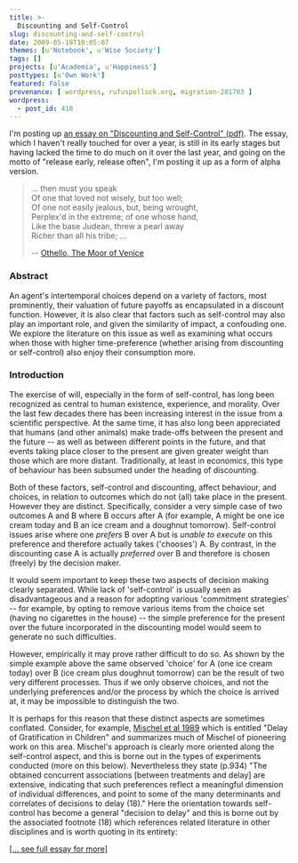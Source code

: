 ```yaml
---
title: >-
  Discounting and Self-Control
slug: discounting-and-self-control
date: 2009-05-19T10:05:07
themes: [u'Notebook', u'Wise Society']
tags: []
projects: [u'Academia', u'Happiness']
posttypes: [u'Own Work']
featured: False
provenance: [ wordpress, rufuspollock.org, migration-201703 ]
wordpress:
  - post_id: 410
---
```


I'm posting up [an essay on "Discounting and Self-Control" (pdf)][essay]. The essay, which I haven't really touched for over a year, is still in its early stages but having lacked the time to do much on it over the last year, and going on the motto of "release early, release often", I'm posting it up as a form of alpha version.

[essay]:/economics/papers/discounting_and_self_control.pdf

> ... then must you speak  
> Of one that loved not wisely, but too well;  
> Of one not easily jealous, but, being wrought,  
> Perplex'd in the extreme; of one whose hand,  
> Like the base Judean, threw a pearl away  
> Richer than all his tribe; ...
> 
> -- [Othello, The Moor of Venice](http://www.openshakespeare.org/material/view/othello_gut)

### Abstract

An agent's intertemporal choices depend on a variety of factors, most prominently, their valuation of future payoffs as encapsulated in a discount function. However, it is also clear that factors such as self-control may also play an important role, and given the similarity of impact, a confouding one. We explore the literature on this issue as well as examining what occurs when those with higher time-preference (whether arising from discounting or self-control) also enjoy their consumption more.

### Introduction

The exercise of will, especially in the form of self-control, has long been recognized as central to human existence, experience, and morality. Over the last few decades there has been increasing interest in the issue from a scientific perspective. At the same time, it has also long been appreciated that humans (and other animals) make trade-offs between the present and the future -- as well as between different points in the future, and that events taking place closer to the present are given greater weight than those which are more distant. Traditionally, at least in economics, this type of behaviour has been subsumed under the heading of discounting.

Both of these factors, self-control and discounting, affect behaviour, and choices, in relation to outcomes which do not (all) take place in the present. However they are distinct. Specifically, consider a very simple case of two outcomes A and B where B occurs after A (for example, A might be one ice cream today and B an ice cream and a doughnut tomorrow). Self-control issues arise where one *prefers* B over A but is *unable to execute* on this preference and therefore actually takes ('chooses') A. By contrast, in the discounting case A is actually *preferred* over B and therefore is chosen (freely) by the decision maker.

It would seem important to keep these two aspects of decision making clearly separated. While lack of 'self-control' is usually seen as disadvantageous and a reason for adopting various 'commitment strategies' -- for example, by opting to remove various items from the choice set (having no cigarettes in the house) -- the simple preference for the present over the future incorporated in the discounting model would seem to generate no such difficulties.

However, empirically it may prove rather difficult to do so. As shown by the simple example above the same observed 'choice' for A (one ice cream today) over B (ice cream plus doughnut tomorrow) can be the result of two very different processes. Thus if we only observe choices, and not the underlying preferences and/or the process by which the choice is arrived at, it may be impossible to distinguish the two.

It is perhaps for this reason that these distinct aspects are sometimes conflated. Consider, for example, [Mischel et al 1989](http://rufuspollock.org/economics/biblio/#mischel_ea_1989) which is entitled "Delay of Gratification in Children" and summarizes much of Mischel of pioneering work on this area. Mischel's approach is clearly more oriented along the self-control aspect, and this is borne out in the types of experiments conducted (more on this below). Nevertheless they state (p.934) "The obtained concurrent associations [between treatments and delay] are extensive, indicating that such preferences reflect a meaningful dimension of individual differences, and point to some of the many determinants and correlates of decisions to delay (18)." Here the orientation towards self-control has become a general "decision to delay" and this is borne out by the associated footnote (18) which references related literature in other disciplines and is worth quoting in its entirety:

[[... see full essay for more]][essay]

